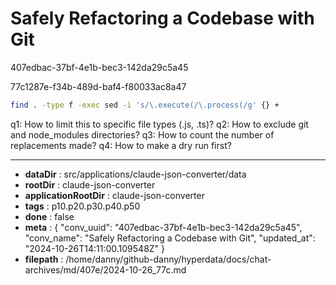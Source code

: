 # Safely Refactoring a Codebase with Git

407edbac-37bf-4e1b-bec3-142da29c5a45

77c1287e-f34b-489d-baf4-f80033ac8a47

 ```bash
find . -type f -exec sed -i 's/\.execute(/\.process(/g' {} +
```

q1: How to limit this to specific file types (.js, .ts)?
q2: How to exclude git and node_modules directories?
q3: How to count the number of replacements made?
q4: How to make a dry run first?

---

* **dataDir** : src/applications/claude-json-converter/data
* **rootDir** : claude-json-converter
* **applicationRootDir** : claude-json-converter
* **tags** : p10.p20.p30.p40.p50
* **done** : false
* **meta** : {
  "conv_uuid": "407edbac-37bf-4e1b-bec3-142da29c5a45",
  "conv_name": "Safely Refactoring a Codebase with Git",
  "updated_at": "2024-10-26T14:11:00.109548Z"
}
* **filepath** : /home/danny/github-danny/hyperdata/docs/chat-archives/md/407e/2024-10-26_77c.md